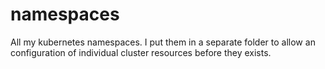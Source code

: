 # namespaces

All my kubernetes namespaces. I put them in a separate folder to allow an configuration of individual cluster resources before they exists.

